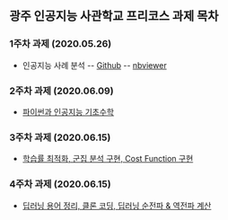 ## 광주 인공지능 사관학교 프리코스 과제 목차

### 1주차 과제 (2020.05.26)
- 인공지능 사례 분석
-- [Github](https://github.com/gxxrxn/gj-aischool-pre/blob/master/1%EC%A3%BC%EC%B0%A8_%EA%B3%BC%EC%A0%9C.ipynb)
-- [nbviewer](https://nbviewer.jupyter.org/github/gxxrxn/gj-aischool-pre/blob/master/1%EC%A3%BC%EC%B0%A8_%EA%B3%BC%EC%A0%9C.ipynb)

### 2주차 과제 (2020.06.09)
- [파이썬과 인공지능 기초수학](https://nbviewer.jupyter.org/github/gxxrxn/gj-aischool-pre/blob/master/2%E1%84%8C%E1%85%AE%E1%84%8E%E1%85%A1%E1%84%80%E1%85%AA%E1%84%8C%E1%85%A6.ipynb)

### 3주차 과제 (2020.06.15)
- [학습률 최적화, 군집 분석 구현, Cost Function 구현](https://nbviewer.jupyter.org/github/gxxrxn/gj-aischool-pre/blob/master/3%EC%A3%BC%EC%B0%A8_%EA%B3%BC%EC%A0%9C.ipynb)

### 4주차 과제 (2020.06.15)
- [딥러닝 용어 정리, 클론 코딩, 딥러닝 순전파 & 역전파 계산](https://nbviewer.jupyter.org/github/gxxrxn/gj-aischool-pre/blob/master/4%EC%A3%BC%EC%B0%A8_%EA%B3%BC%EC%A0%9C.ipynb)
